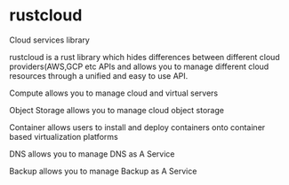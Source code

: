 # rustcloud

Cloud services library

rustcloud is a rust library which hides differences between different cloud providers(AWS,GCP etc APIs and allows you to manage different cloud resources through a unified and easy to use API.

Compute allows you to manage cloud and virtual servers

Object Storage allows you to manage cloud object storage

Container allows users to install and deploy containers onto container based virtualization platforms

DNS allows you to manage DNS as A Service

Backup allows you to manage Backup as A Service
